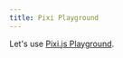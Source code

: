```yaml
---
title: Pixi Playground
---
```


Let's use [Pixi.js Playground](https://pixijs.com/playground).

<PixiPlayground />
